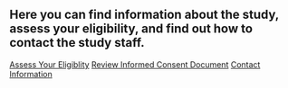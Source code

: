 ## Here you can find information about the study, assess your eligibility, and find out how to contact the study staff. 

[Assess Your Eligiblity](https://nyu.qualtrics.com/jfe/form/SV_7R0troHmfry4MDj)
[Review Informed Consent Document](pages/consent_link.html)
[Contact Information](pages/contact_info.html)
